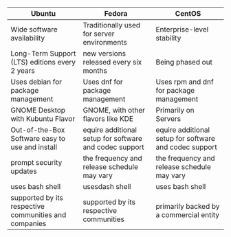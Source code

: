 | Ubuntu                 | Fedora           | CentOS                |
| ---------------------- | ---------------- | --------------------- |
|Wide software availability|Traditionally used for server environments|Enterprise-level stability|
|Long-Term Support (LTS) editions every 2 years|new versions released every six months|Being phased out|
|Uses debian for package management|Uses dnf for package management|Uses rpm and dnf for package management|
|GNOME Desktop with Kubuntu Flavor|GNOME, with other flavors like KDE|Primarily on Servers|
|Out-of-the-Box Software easy to use and install|equire additional setup for software and codec support|equire additional setup for software and codec support
|prompt security updates|the frequency and release schedule may vary |the frequency and release schedule may vary 
|uses bash shell|usesdash shell| uses bash shell|
|supported by its respective communities and companies|supported by its respective communities|primarily backed by a commercial entity|
